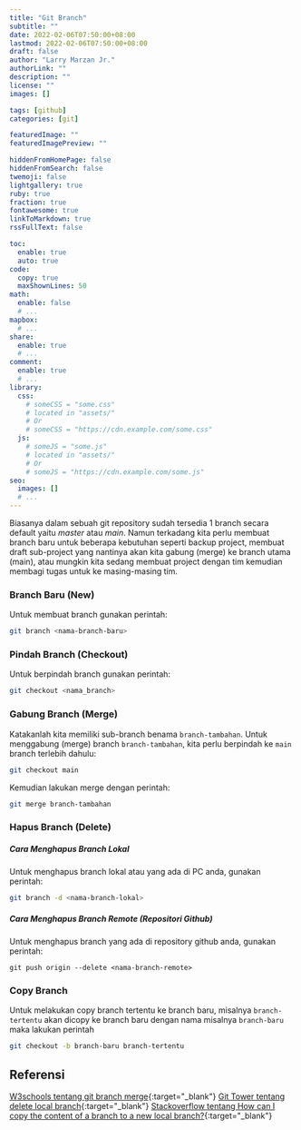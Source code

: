 ```yaml
---
title: "Git Branch"
subtitle: ""
date: 2022-02-06T07:50:00+08:00
lastmod: 2022-02-06T07:50:00+08:00
draft: false 
author: "Larry Marzan Jr."
authorLink: ""
description: ""
license: ""
images: []

tags: [github]
categories: [git]

featuredImage: ""
featuredImagePreview: ""

hiddenFromHomePage: false
hiddenFromSearch: false
twemoji: false
lightgallery: true
ruby: true
fraction: true
fontawesome: true
linkToMarkdown: true
rssFullText: false

toc:
  enable: true
  auto: true
code:
  copy: true
  maxShownLines: 50
math:
  enable: false
  # ...
mapbox:
  # ...
share:
  enable: true
  # ...
comment:
  enable: true
  # ...
library:
  css:
    # someCSS = "some.css"
    # located in "assets/"
    # Or
    # someCSS = "https://cdn.example.com/some.css"
  js:
    # someJS = "some.js"
    # located in "assets/"
    # Or
    # someJS = "https://cdn.example.com/some.js"
seo:
  images: []
  # ...
---
```


Biasanya dalam sebuah git repository sudah tersedia 1 branch secara default yaitu _master_ atau _main_. Namun terkadang kita perlu membuat branch baru untuk beberapa kebutuhan seperti backup project, membuat draft sub-project yang nantinya akan kita gabung (merge) ke branch utama (main), atau mungkin kita sedang membuat project dengan tim kemudian membagi tugas untuk ke masing-masing tim.

### Branch Baru (New)
Untuk membuat branch gunakan perintah:
```bash
git branch <nama-branch-baru>
```
### Pindah Branch (Checkout)
Untuk berpindah branch gunakan perintah:
```bash
git checkout <nama_branch>
```
### Gabung Branch (Merge)
Katakanlah kita memiliki sub-branch benama `branch-tambahan`.
Untuk menggabung (merge) branch `branch-tambahan`, kita perlu berpindah ke `main` branch terlebih dahulu:
```bash
git checkout main
```
Kemudian lakukan merge dengan perintah:
```bash
git merge branch-tambahan
```
### Hapus Branch (Delete)
##### Cara Menghapus Branch Lokal
Untuk menghapus branch lokal atau yang ada di PC anda, gunakan perintah:
```bash
git branch -d <nama-branch-lokal>
```
##### Cara Menghapus Branch Remote (Repositori Github)
Untuk menghapus branch yang ada di repository github anda, gunakan perintah:
```
git push origin --delete <nama-branch-remote>
```

### Copy Branch 
Untuk melakukan copy branch tertentu ke branch baru, misalnya `branch-tertentu` akan dicopy ke branch baru dengan nama misalnya `branch-baru` maka lakukan perintah
```bash
git checkout -b branch-baru branch-tertentu
```

## Referensi
[W3schools tentang git branch merge](https://www.w3schools.com/git/git_branch_merge.asp?remote=github){:target="_blank"}
[Git Tower tentang delete local branch](https://www.git-tower.com/learn/git/faq/delete-local-branch/){:target="_blank"}
[Stackoverflow tentang How can I copy the content of a branch to a new local branch?](https://stackoverflow.com/questions/14998923/how-can-i-copy-the-content-of-a-branch-to-a-new-local-branch){:target="_blank"}
